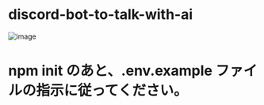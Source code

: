 # discord-bot-to-talk-with-ai

![image](https://user-images.githubusercontent.com/111866216/230725005-b960010b-e3ca-4443-8264-e12418e1233f.png)

# npm init のあと、.env.example ファイルの指示に従ってください。
